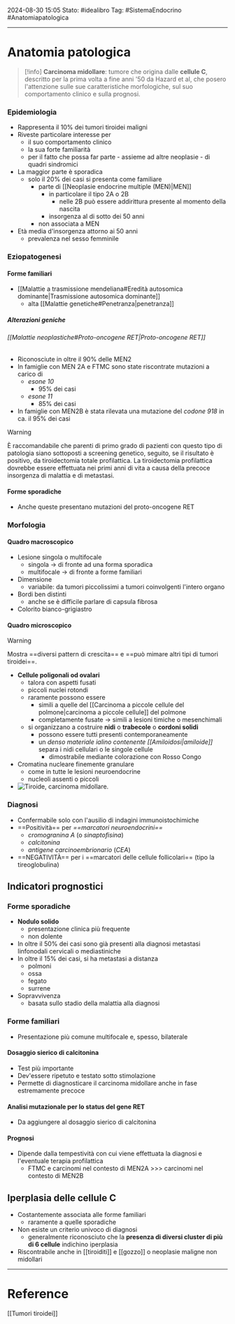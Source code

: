 2024-08-30 15:05
Stato: #idealibro 
Tag: #SistemaEndocrino #Anatomiapatologica 

---
# Anatomia patologica
>[!info]
> **Carcinoma midollare**: tumore che origina dalle **cellule C**, descritto per la prima volta a fine anni '50 da Hazard et al, che posero l'attenzione sulle sue caratteristiche morfologiche, sul suo comportamento clinico e sulla prognosi.
### Epidemiologia
- Rappresenta il 10% dei tumori tiroidei maligni
- Riveste particolare interesse per
	- il suo comportamento clinico
	- la sua forte familiarità
	- per il fatto che possa far parte - assieme ad altre neoplasie - di quadri sindromici
- La maggior parte è sporadica
	- solo il 20% dei casi si presenta come familiare
		- parte di [[Neoplasie endocrine multiple (MEN)|MEN]]
			- in particolare il tipo 2A o 2B
				- nelle 2B può essere addirittura presente al momento della nascita
			- insorgenza al di sotto dei 50 anni
		- non associata a MEN
- Età media d'insorgenza attorno ai 50 anni
	- prevalenza nel sesso femminile
### Eziopatogenesi
#### Forme familiari
- [[Malattie a trasmissione mendeliana#Eredità autosomica dominante|Trasmissione autosomica dominante]]
	- alta [[Malattie genetiche#Penetranza|penetranza]]
##### Alterazioni geniche
###### [[Malattie neoplastiche#Proto-oncogene RET|Proto-oncogene RET]]
- Riconosciute in oltre il 90% delle MEN2
- In famiglie con MEN 2A e FTMC sono state riscontrate mutazioni a carico di
	- *esone 10*
		- 95% dei casi
	- *esone 11*
		- 85% dei casi
- In famiglie con MEN2B è stata rilevata una mutazione del *codone 918* in ca. il 95% dei casi
>[!warning]
>È raccomandabile che parenti di primo grado di pazienti con questo tipo di patologia siano sottoposti a screening genetico, seguito, se il risultato è positivo, da tiroidectomia totale profilattica. La tiroidectomia profilattica dovrebbe essere effettuata nei primi anni di vita a causa della precoce insorgenza di malattia e di metastasi.
#### Forme sporadiche
- Anche queste presentano mutazioni del proto-oncogene RET
### Morfologia
#### Quadro macroscopico
- Lesione singola o multifocale
	- singola → di fronte ad una forma sporadica
	- multifocale → di fronte a forme familiari
- Dimensione
	- variabile: da tumori piccolissimi a tumori coinvolgenti l'intero organo
- Bordi ben distinti
	- anche se è difficile parlare di capsula fibrosa
- Colorito bianco-grigiastro
#### Quadro microscopico
>[!warning]
> Mostra ==diversi pattern di crescita== e ==può mimare altri tipi di tumori tiroidei==.
- **Cellule poligonali od ovalari**
	- talora con aspetti fusati
	- piccoli nuclei rotondi
	- raramente possono essere
		- simili a quelle del [[Carcinoma a piccole cellule del polmone|carcinoma a piccole cellule]] del polmone
		- completamente fusate → simili a lesioni timiche o mesenchimali
	- si organizzano a costruire **nidi** o **trabecole** o **cordoni solidi**
		- possono essere tutti presenti contemporaneamente
		- un *denso materiale ialino contenente [[Amiloidosi|amiloide]]* separa i nidi cellulari o le singole cellule
			- dimostrabile mediante colorazione con Rosso Congo
- Cromatina nucleare finemente granulare
	- come in tutte le lesioni neuroendocrine
	- nucleoli assenti o piccoli
- ![Tiroide, carcinoma midollare.](https://i.imgur.com/iuQ2Yqv.png)
### Diagnosi
- Confermabile solo con l'ausilio di indagini immunoistochimiche
- ==Positività== per *==marcatori neuroendocrini==*
	- *cromogranina A* (o *sinaptofisina*)
	- *calcitonina*
	- *antigene carcinoembrionario* (*CEA*)
- ==NEGATIVITÀ== per i ==marcatori delle cellule follicolari== (tipo la tireoglobulina)
## Indicatori prognostici
### Forme sporadiche
- **Nodulo solido**
	- presentazione clinica più frequente
	- non dolente
- In oltre il 50% dei casi sono già presenti alla diagnosi metastasi linfonodali cervicali o mediastiniche
- In oltre il 15% dei casi, si ha metastasi a distanza
	- polmoni
	- ossa
	- fegato
	- surrene
- Sopravvivenza
	- basata sullo stadio della malattia alla diagnosi
### Forme familiari
- Presentazione più comune multifocale e, spesso, bilaterale
#### Dosaggio sierico di calcitonina
- Test più importante
- Dev'essere ripetuto e testato sotto stimolazione
- Permette di diagnosticare il carcinoma midollare anche in fase estremamente precoce
#### Analisi mutazionale per lo status del gene RET
- Da aggiungere al dosaggio sierico di calcitonina
#### Prognosi
- Dipende dalla tempestività con cui viene effettuata la diagnosi e l'eventuale terapia profilattica
	- FTMC e carcinomi nel contesto di MEN2A >>> carcinomi nel contesto di MEN2B
## Iperplasia delle cellule C
- Costantemente associata alle forme familiari
	- raramente a quelle sporadiche
- Non esiste un criterio univoco di diagnosi
	- generalmente riconosciuto che la **presenza di diversi cluster di più di 6 cellule** indichino iperplasia
- Riscontrabile anche in [[tiroiditi]] e [[gozzo]] o neoplasie maligne non midollari







---
# Reference
[[Tumori tiroidei]]